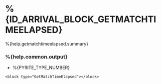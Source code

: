 # %{ID_ARRIVAL_BLOCK_GETMATCHTIMEELAPSED}

%{help.getmatchtimeelapsed.summary}

### %{help.common.output}

-   %{PYRITE_TYPE_NUMBER}

```
<block type="GetMatchTimeElapsed"></block>
```